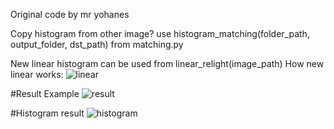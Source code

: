 Original code by mr yohanes

Copy histogram from other image? use histogram_matching(folder_path, output_folder, dst_path) from matching.py

New linear histogram can be used from linear_relight(image_path)
How new linear works:
![linear](https://github.com/user-attachments/assets/69bd6897-f3b9-4f46-88fd-9138ade6e47d)

#Result Example
![result](https://github.com/user-attachments/assets/cbf35d3c-7b4e-468b-9a02-c81cd935ac7d)

#Histogram result
![histogram](https://github.com/user-attachments/assets/d158538f-23f0-42bb-a4da-188e4ff580a9)
